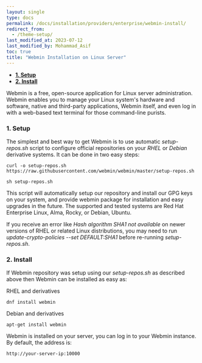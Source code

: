 ```yaml
---
layout: single
type: docs
permalink: /docs/installation/providers/enterprise/webmin-install/
redirect_from:
  - /theme-setup/
last_modified_at: 2023-07-12
last_modified_by: Mohammad_Asif
toc: true
title: "Webmin Installation on Linux Server"
---
```

  - [<strong>1. Setup</strong>](#1Setup)
  - [<strong>2. Install</strong>](#2Install)

Webmin is a free, open-source application for Linux server administration. Webmin enables you to manage your Linux system's hardware and software, native and third-party applications, Webmin itself, and even log in with a web-based text terminal for those command-line purists.

<a id="1Setup" name="1Setup"></a>

### <strong>1. Setup</strong>

The simplest and best way to get Webmin is to use automatic *setup-repos.sh* script to configure official repositories on your *RHEL* or *Debian* derivative systems. It can be done in two easy steps:
```
curl -o setup-repos.sh https://raw.githubusercontent.com/webmin/webmin/master/setup-repos.sh
```

```
sh setup-repos.sh
```

This script will automatically setup our repository and install our GPG keys on your system, and provide webmin package for installation and easy upgrades in the future. The supported and tested systems are Red Hat Enterprise Linux, Alma, Rocky,  or Debian, Ubuntu.

If you receive an error like *Hash algorithm SHA1 not available* on newer versions of RHEL or related Linux distributions, you may need to run *update-crypto-policies --set DEFAULT:SHA1* before re-running *setup-repos.sh*.

<a id="2Install" name="2Install"></a>

### <strong>2. Install</strong>

If Webmin repository was setup using our *setup-repos.sh* as described above then Webmin can be installed as easy as:

RHEL and derivatives
```
dnf install webmin
```

Debian and derivatives
```
apt-get install webmin
```

Webmin is installed on your server, you can log in to your Webmin instance. By default, the address is:

```
http://your-server-ip:10000
```
